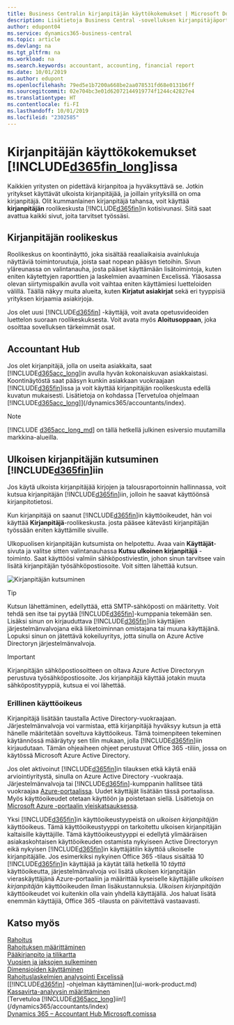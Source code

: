 ```yaml
---
title: Business Centralin kirjanpitäjän käyttökokemukset | Microsoft Docs
description: Lisätietoja Business Central -sovelluksen kirjanpitäjäportaalista ja kirjanpitäjän roolikeskusta, joka tukee asiakasyrityksen omia ja ulkopuolisia kirjanpitäjää.
author: edupont04
ms.service: dynamics365-business-central
ms.topic: article
ms.devlang: na
ms.tgt_pltfrm: na
ms.workload: na
ms.search.keywords: accountant, accounting, financial report
ms.date: 10/01/2019
ms.author: edupont
ms.openlocfilehash: 79ed5e1b7200a668be2aa078531fd68e0131b6ff
ms.sourcegitcommit: 02e704bc3e01d62072144919774f1244c42827e4
ms.translationtype: HT
ms.contentlocale: fi-FI
ms.lasthandoff: 10/01/2019
ms.locfileid: "2302585"
---
```

# <a name="accountant-experiences-in-included365fin_longincludesd365fin_long_mdmd"></a>Kirjanpitäjän käyttökokemukset [!INCLUDE[d365fin_long](includes/d365fin_long_md.md)]issa
Kaikkien yritysten on pidettävä kirjanpitoa ja hyväksyttävä se. Jotkin yritykset käyttävät ulkoista kirjanpitäjää, ja joillain yrityksillä on oma kirjanpitäjä. Olit kummanlainen kirjanpitäjä tahansa, voit käyttää **kirjanpitäjän** roolikeskusta [!INCLUDE[d365fin](includes/d365fin_md.md)]in kotisivunasi. Siitä saat avattua kaikki sivut, joita tarvitset työssäsi.  

## <a name="accountant-role-center"></a>Kirjanpitäjän roolikeskus
Roolikeskus on koontinäyttö, joka sisältää reaaliaikaisia avainlukuja näyttäviä toimintoruutuja, joista saat nopean pääsyn tietoihin. Sivun yläreunassa on valintanauha, josta pääset käyttämään lisätoimintoja, kuten eniten käytettyjen raporttien ja laskelmien avaaminen Excelissä. Yläosassa olevan siirtymispalkin avulla voit vaihtaa eniten käyttämiesi luetteloiden välillä. Täällä näkyy muita alueita, kuten **Kirjatut asiakirjat** sekä eri tyyppisiä yrityksen kirjaamia asiakirjoja.  

Jos olet uusi [!INCLUDE[d365fin](includes/d365fin_md.md)] -käyttäjä, voit avata opetusvideoiden luettelon suoraan roolikeskuksesta. Voit avata myös **Aloitusoppaan**, joka osoittaa sovelluksen tärkeimmät osat.  

## <a name="accountant-hub"></a>Accountant Hub
Jos olet kirjanpitäjä, jolla on useita asiakkaita, saat [!INCLUDE[d365acc_long](includes/d365acc_long_md.md)]in avulla hyvän kokonaiskuvan asiakkaistasi. Koontinäytöstä saat pääsyn kunkin asiakkaan vuokraajaan [!INCLUDE[d365fin](includes/d365fin_md.md)]issa ja voit käyttää kirjanpitäjän roolikeskusta edellä kuvatun mukaisesti. Lisätietoja on kohdassa [Tervetuloa ohjelmaan [!INCLUDE[d365acc_long](includes/d365acc_long_md.md)]](/dynamics365/accountants/index).  

> [!NOTE]
> [!INCLUDE [d365acc_long_md](includes/d365acc_long_md.md)] on tällä hetkellä julkinen esiversio muutamilla markkina-alueilla.

## <a name="inviting-your-external-accountant-to-your-included365finincludesd365fin_mdmd"></a>Ulkoisen kirjanpitäjän kutsuminen [!INCLUDE[d365fin](includes/d365fin_md.md)]iin
Jos käytä ulkoista kirjanpitäjää kirjojen ja talousraportoinnin hallinnassa, voit kutsua kirjanpitäjän [!INCLUDE[d365fin](includes/d365fin_md.md)]iin, jolloin he saavat käyttöönsä kirjanpitotietosi.

Kun kirjanpitäjä on saanut [!INCLUDE[d365fin](includes/d365fin_md.md)]in käyttöoikeudet, hän voi käyttää **Kirjanpitäjä**-roolikeskusta. josta pääsee kätevästi kirjanpitäjän työssään eniten käyttämille sivuille.  

Ulkopuolisen kirjanpitäjän kutsumista on helpotettu. Avaa vain **Käyttäjät**-sivuta ja valitse sitten valintanauhassa **Kutsu ulkoinen kirjanpitäjä** -toiminto. Saat käyttöösi valmiin sähköpostiviestin, johon sinun tarvitsee vain lisätä kirjanpitäjän työsähköpostiosoite. Voit sitten lähettää kutsun.  

![Kirjanpitäjän kutsuminen](./media/finance-invite-accountant/invite-accountant.png)

> [!TIP]  
> Kutsun lähettäminen, edellyttää, että SMTP-sähköposti on määritetty. Voit tehdä sen itse tai pyytää [!INCLUDE[d365fin](includes/d365fin_md.md)]-kumppania tekemään sen. Lisäksi sinun on kirjauduttava [!INCLUDE[d365fin](includes/d365fin_md.md)]iin käyttäjien järjestelmänvalvojana eikä liiketoiminnan omistajana tai muuna käyttäjänä. Lopuksi sinun on jätettävä kokeiluyritys, jotta sinulla on Azure Active Directoryn järjestelmänvalvoja.  

> [!IMPORTANT]  
> Kirjanpitäjän sähköpostiosoitteen on oltava Azure Active Directoryyn perustuva työsähköpostiosoite. Jos kirjanpitäjä käyttää jotakin muuta sähköpostityyppiä, kutsua ei voi lähettää.  

### <a name="separate-license"></a>Erillinen käyttöoikeus
Kirjanpitäjä lisätään taustalla Active Directory-vuokraajaan. Järjestelmänvalvoja voi varmistaa, että kirjanpitäjä hyväksyy kutsun ja että hänelle määritetään soveltuva käyttöoikeus. Tämä toimenpiteen tekeminen käytännössä määräytyy sen tilin mukaan, jolla [!INCLUDE[d365fin](includes/d365fin_md.md)]iin kirjaudutaan. Tämän ohjeaiheen ohjeet perustuvat Office 365 -tiliin, jossa on käytössä Microsoft Azure Active Directory.  

Jos olet aktivoinut [!INCLUDE[d365fin](includes/d365fin_md.md)]in tilauksen etkä käytä enää arviointiyritystä, sinulla on Azure Active Directory -vuokraaja. Järjestelmänvalvoja tai [!INCLUDE[d365fin](includes/d365fin_md.md)]-kumppanin hallitsee tätä vuokraajaa [Azure-portaalissa](https://portal.azure.com). Uudet käyttäjät lisätään tässä portaalissa. Myös käyttöoikeudet otetaan käyttöön ja poistetaan siellä. Lisätietoja on [Microsoft Azure -portaalin yleiskatsauksessa](https://docs.microsoft.com/en-us/azure/azure-portal-overview).  

Yksi [!INCLUDE[d365fin](includes/d365fin_md.md)]in käyttöoikeustyypeistä on *ulkoisen kirjanpitäjän* käyttöoikeus. Tämä käyttöoikeustyyppi on tarkoitettu ulkoisen kirjanpitäjän kaltaisille käyttäjille. Tämä käyttöoikeustyyppi ei edellytä ylimääräisen asiakaskohtaisen käyttöoikeuden ostamista nykyiseen Active Directoryyn eikä nykyisen [!INCLUDE[d365fin](includes/d365fin_md.md)]in käyttäjätilin käyttöä ulkoiselle kirjanpitäjälle. Jos esimerkiksi nykyinen Office 365 -tilaus sisältää 10 [!INCLUDE[d365fin](includes/d365fin_md.md)]in käyttäjää ja käytät tällä hetkellä 10 *täyttä* käyttöoikeutta, järjestelmänvalvoja voi lisätä ulkoisen kirjanpitäjän vieraskäyttäjänä Azure-portaaliin ja määrittää kyseiselle käyttäjälle *ulkoisen kirjanpitäjän* käyttöoikeuden ilman lisäkustannuksia. *Ulkoisen kirjanpitäjän* käyttöoikeudet voi kuitenkin olla vain yhdellä käyttäjällä. Jos haluat lisätä enemmän käyttäjiä, Office 365 -tilausta on päivitettävä vastaavasti.

## <a name="see-also"></a>Katso myös
[Rahoitus](finance.md)  
[Rahoituksen määrittäminen](finance-setup-finance.md)  
[Pääkirjanpito ja tilikartta](finance-general-ledger.md)  
[Vuosien ja jaksojen sulkeminen](year-close-years-periods.md)  
[Dimensioiden käyttäminen](finance-dimensions.md)  
[Rahoituslaskelmien analysointi Excelissä](finance-analyze-excel.md)  
[[!INCLUDE[d365fin](includes/d365fin_md.md)] -ohjelman käyttäminen](ui-work-product.md)  
[Kassavirta-analyysin määrittäminen](finance-setup-cash-flow-analyses.md)  
[Tervetuloa [!INCLUDE[d365acc_long](includes/d365acc_long_md.md)]iin!](/dynamics365/accountants/index)  
[Dynamics 365 – Accountant Hub Microsoft.comissa](https://www.microsoft.com/en-us/dynamics365/financial-insights-for-accountants)  

